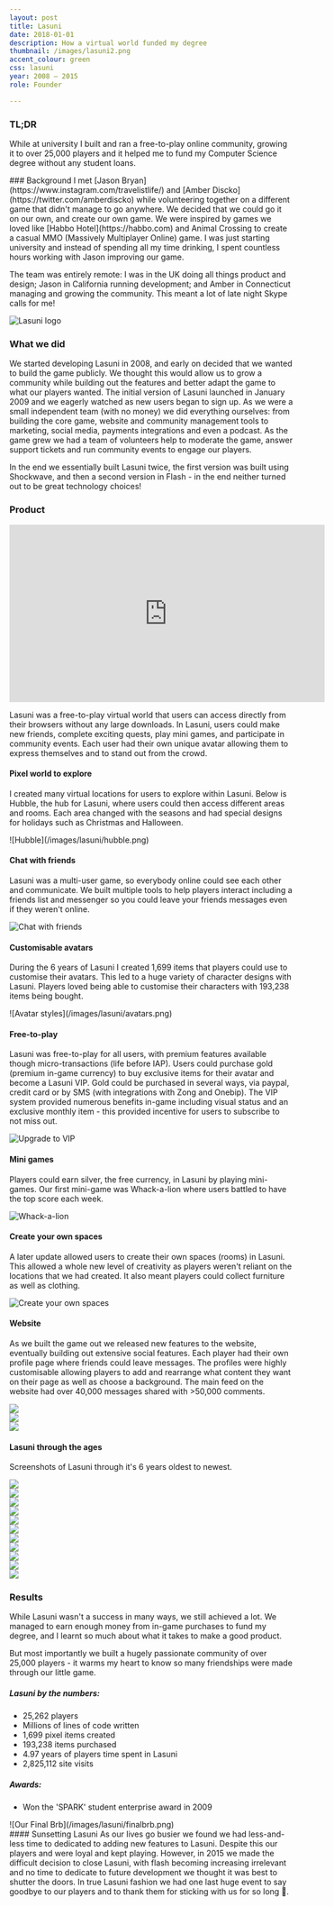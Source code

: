 ```yaml
---
layout: post
title: Lasuni
date: 2018-01-01
description: How a virtual world funded my degree
thumbnail: /images/lasuni2.png
accent_colour: green
css: lasuni
year: 2008 – 2015
role: Founder

---
```

<div class="text_container" markdown="1">

### TL;DR
While at university I built and ran a free-to-play online community, growing it to over 25,000 players and it helped me to fund my Computer Science degree without any student loans.

<div class="flex_container">
<div class="two-third" markdown="1">
### Background
I met [Jason Bryan](https://www.instagram.com/travelistlife/) and [Amber Discko](https://twitter.com/amberdiscko) while volunteering together on a different game that didn't manage to go anywhere. We decided that we could go it on our own, and create our own game. We were inspired by games we loved like [Habbo Hotel](https://habbo.com) and Animal Crossing to create a casual MMO (Massively Multiplayer Online) game. I was just starting university and instead of spending all my time drinking, I spent countless hours working with Jason improving our game.

The team was entirely remote: I was in the UK doing all things product and design; Jason in California running development; and Amber in Connecticut managing and growing the community. This meant a lot of late night Skype calls for me!

</div>
<div class="one-third">
<img src="/images/lasuni/logo_large.png" alt="Lasuni logo" title="Lasuni logo" />
</div>
</div>

### What we did
We started developing Lasuni in 2008, and early on decided that we wanted to build the game publicly. We thought this would allow us to grow a community while building out the features and better adapt the game to what our players wanted. The initial version of Lasuni launched in January 2009 and we eagerly watched as new users began to sign up. As we were a small independent team (with no money) we did everything ourselves: from building the core game, website and community management tools to marketing, social media, payments integrations and even a podcast. As the game grew we had a team of volunteers help to moderate the game, answer support tickets and run community events to engage our players.

In the end we essentially built Lasuni twice, the first version was built using Shockwave, and then a second version in Flash - in the end neither turned out to be great technology choices!

### Product

<div class="youtube">
<iframe width="560" height="315" src="https://www.youtube.com/embed/OWZ5NLGAZak" frameborder="0" allow="autoplay; encrypted-media" allowfullscreen></iframe>
</div>

Lasuni was a free-to-play virtual world that users can access directly from their browsers without any large downloads. In Lasuni, users could make new friends, complete exciting quests, play mini games, and participate in community events. Each user had their own unique avatar allowing them to express themselves and to stand out from the crowd.



#### Pixel world to explore
I created many virtual locations for users to explore within Lasuni. Below is Hubble, the hub for Lasuni, where users could then access different areas and rooms. Each area changed with the seasons and had special designs for holidays such as Christmas and Halloween.

</div>
![Hubble](/images/lasuni/hubble.png)
<div class="text_container" markdown="1">

#### Chat with friends
Lasuni was a multi-user game, so everybody online could see each other and communicate. We built multiple tools to help players interact including a friends list and messenger so you could leave your friends messages even if they weren't online.

![Chat with friends](/images/lasuni/Oct11.png)

#### Customisable avatars
During the 6 years of Lasuni I created 1,699 items that players could use to customise their avatars. This led to a huge variety of character designs with Lasuni. Players loved being able to customise their characters with 193,238 items being bought.

</div>
![Avatar styles](/images/lasuni/avatars.png)
<div class="text_container" markdown="1">

#### Free-to-play
Lasuni was free-to-play for all users, with premium features available though micro-transactions (life before IAP). Users could purchase gold (premium in-game currency) to buy exclusive items for their avatar and become a Lasuni VIP. Gold could be purchased in several ways, via paypal, credit card or by SMS (with integrations with Zong and Onebip). The VIP system provided numerous benefits in-game including visual status and an exclusive monthly item - this provided incentive for users to subscribe to not miss out.

![Upgrade to VIP](/images/lasuni/vip.png)

#### Mini games
Players could earn silver, the free currency, in Lasuni by playing mini-games. Our first mini-game was Whack-a-lion where users battled to have the top score each week.

![Whack-a-lion](/images/lasuni/Whack-a-lion.png)

#### Create your own spaces
A later update allowed users to create their own spaces (rooms) in Lasuni. This allowed a whole new level of creativity as players weren't reliant on the locations that we had created. It also meant players could collect furniture as well as clothing.

![Create your own spaces](/images/lasuni/Mar15-2.png)

#### Website
As we built the game out we released new features to the website, eventually building out extensive social features. Each player had their own profile page where friends could leave messages. The profiles were highly customisable allowing players to add and rearrange what content they want on their page as well as choose a background. The main feed on the website had over 40,000 messages shared with >50,000 comments.

</div>
<div class="image-carousel js-flickity" data-flickity='{ "imagesLoaded": true }'>
  <div class="image-cell"><img src="/images/lasuni/oldsite.png" /></div>
  <div class="image-cell"><img src="/images/lasuni/Lasuni_Website.png" /></div>
  <div class="image-cell"><img src="/images/lasuni/newsite.png" /></div>
</div>

<div class="text_container" markdown="1">

#### Lasuni through the ages
Screenshots of Lasuni through it's 6 years oldest to newest.

</div>
<div class="image-carousel js-flickity" data-flickity='{ "imagesLoaded": true }'>
  <div class="image-cell"><img src="/images/lasuni/Dec09.png" /></div>
  <div class="image-cell"><img src="/images/lasuni/Gertrudeshome.png" /></div>
  <div class="image-cell"><img src="/images/lasuni/UI.png" /></div>
  <div class="image-cell"><img src="/images/lasuni/Feb10.png" /></div>
  <div class="image-cell"><img src="/images/lasuni/salon.png" /></div>
  <div class="image-cell"><img src="/images/lasuni/Oct10.png" /></div>
  <div class="image-cell"><img src="/images/lasuni/Oct11.png" /></div>
  <div class="image-cell"><img src="/images/lasuni/Oct13.png" /></div>
  <div class="image-cell"><img src="/images/lasuni/Nov14.png" /></div>
  <div class="image-cell"><img src="/images/lasuni/Mar15-2.png" /></div>
  <div class="image-cell"><img src="/images/lasuni/Mar15-1.png" /></div>
</div>

<div class="text_container" markdown="1">

### Results
While Lasuni wasn't a success in many ways, we still achieved a lot. We managed to earn enough money from in-game purchases to fund my degree, and I learnt so much about what it takes to make a good product.

But most importantly we built a hugely passionate community of over 25,000 players - it warms my heart to know so many friendships were made through our little game.

##### Lasuni by the numbers:
- 25,262 players
- Millions of lines of code written
- 1,699 pixel items created
- 193,238 items purchased
- 4.97 years of players time spent in Lasuni
- 2,825,112 site visits

##### Awards:
- Won the 'SPARK' student enterprise award in 2009

</div>
![Our Final Brb](/images/lasuni/finalbrb.png)
<div class="text_container" markdown="1">
#### Sunsetting Lasuni
As our lives go busier we found we had less-and-less time to dedicated to adding new features to Lasuni. Despite this our players and were loyal and kept playing. However, in 2015 we made the difficult decision to close Lasuni, with flash becoming increasing irrelevant and no time to dedicate to future development we thought it was best to shutter the doors. In true Lasuni fashion we had one last huge event to say goodbye to our players and to thank them for sticking with us for so long 💖.

</div>
